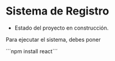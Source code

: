 <h1> Sistema de Registro </h1>

- Estado del proyecto en construcción.

Para ejecutar el sistema, debes poner 

´´´npm install react´´´
